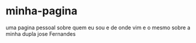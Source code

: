 # minha-pagina
uma pagina pessoal sobre quem eu sou e de onde vim
e o mesmo sobre a minha dupla jose Fernandes

